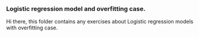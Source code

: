 ### Logistic regression model and overfitting case.

Hi there, this folder contains any exercises about Logistic regression models with overfitting case.
